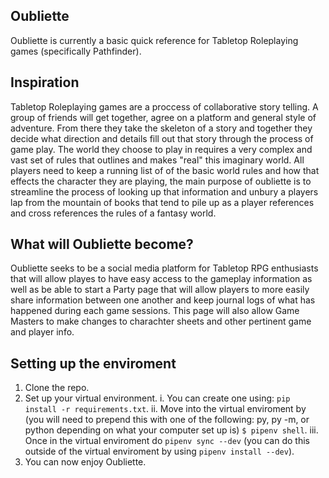 ## Oubliette

Oubliette is currently a basic quick reference for Tabletop Roleplaying games (specifically Pathfinder).


## Inspiration

Tabletop Roleplaying games are a proccess of collaborative story telling. A group of friends will get together, agree on a platform and general style of adventure. From there they take the skeleton of a story and together they decide what direction and details fill out that story through the process of game play. The world they choose to play in requires a very complex and vast set of rules that outlines and makes "real" this imaginary world. All players need to keep a running list of of the basic world rules and how that effects the character they are playing, the main purpose of oubliette is to streamline the process of looking up that information and unbury a players lap from the mountain of books that tend to pile up as a player references and cross references the rules of a fantasy world. 

## What will Oubliette become?

Oubliette seeks to be a social media platform for Tabletop RPG enthusiasts that will allow playes to have easy access to the gameplay information as well as be able to start a Party page that will allow players to more easily share information between one another and keep journal logs of what has happened during each game sessions. This page will also allow Game Masters to make changes to charachter sheets and other pertinent game and player info.

## Setting up the enviroment

1. Clone the repo.
2. Set up your virtual environment.
    i. You can create one using: `pip install -r requirements.txt`.
    ii. Move into the virtual enviroment by (you will need to prepend this with one of the following: py, py -m, or python depending on what your computer set up is) `$ pipenv shell`.
    iii. Once in the virtual enviroment do `pipenv sync --dev` (you can do this outside of the virtual enviroment by using `pipenv install --dev`).
3. You can now enjoy Oubliette.



